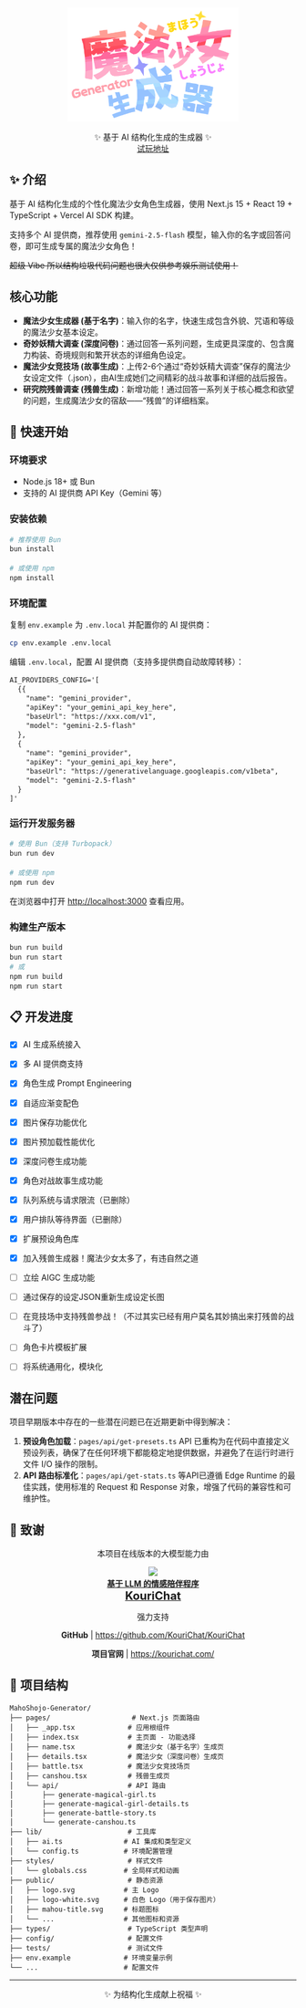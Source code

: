 <!-- markdownlint-disable MD033 MD041 -->
<p align="center">
  <img src="./public/logo.svg" width="300" height="200" alt="MahoGen">
</p>

<div align="center">
  <!-- prettier-ignore-start -->
  <!-- markdownlint-disable-next-line MD036 -->
  <div>✨ 基于 AI 结构化生成的生成器 ✨</div>
  <a href="https://mahoshojo.colanns.me">试玩地址</a>
</div>

## ✨ 介绍
基于 AI 结构化生成的个性化魔法少女角色生成器，使用 Next.js 15 + React 19 + TypeScript + Vercel AI SDK 构建。

支持多个 AI 提供商，推荐使用 `gemini-2.5-flash` 模型，输入你的名字或回答问卷，即可生成专属的魔法少女角色！

~~超级 Vibe 所以结构垃圾代码问题也很大仅供参考娱乐测试使用！~~

## 核心功能

* **魔法少女生成器 (基于名字)**：输入你的名字，快速生成包含外貌、咒语和等级的魔法少女基本设定。
* **奇妙妖精大调查 (深度问卷)**：通过回答一系列问题，生成更具深度的、包含魔力构装、奇境规则和繁开状态的详细角色设定。
* **魔法少女竞技场 (故事生成)**：上传2-6个通过“奇妙妖精大调查”保存的魔法少女设定文件（.json），由AI生成她们之间精彩的战斗故事和详细的战后报告。
* **研究院残兽调查 (残兽生成)**：新增功能！通过回答一系列关于核心概念和欲望的问题，生成魔法少女的宿敌——“残兽”的详细档案。

## 🚀 快速开始

### 环境要求

- Node.js 18+ 或 Bun
- 支持的 AI 提供商 API Key（Gemini 等）

### 安装依赖

```bash
# 推荐使用 Bun
bun install

# 或使用 npm
npm install
```

### 环境配置

复制 `env.example` 为 `.env.local` 并配置你的 AI 提供商：

```bash
cp env.example .env.local
```

编辑 `.env.local`，配置 AI 提供商（支持多提供商自动故障转移）：

```shell
AI_PROVIDERS_CONFIG='[
  {{
    "name": "gemini_provider", 
    "apiKey": "your_gemini_api_key_here",
    "baseUrl": "https://xxx.com/v1",
    "model": "gemini-2.5-flash"
  },
  {
    "name": "gemini_provider", 
    "apiKey": "your_gemini_api_key_here",
    "baseUrl": "https://generativelanguage.googleapis.com/v1beta",
    "model": "gemini-2.5-flash"
  }
]'
```

### 运行开发服务器

```bash
# 使用 Bun（支持 Turbopack）
bun run dev

# 或使用 npm
npm run dev
```

在浏览器中打开 [http://localhost:3000](http://localhost:3000) 查看应用。

### 构建生产版本

```bash
bun run build
bun run start
# 或
npm run build  
npm run start
```

## 📋 开发进度

- [x] AI 生成系统接入
- [x] 多 AI 提供商支持
- [x] 角色生成 Prompt Engineering
- [x] 自适应渐变配色
- [x] 图片保存功能优化
- [x] 图片预加载性能优化
- [x] 深度问卷生成功能
- [x] 角色对战故事生成功能
- [x] 队列系统与请求限流（已删除）
- [x] 用户排队等待界面（已删除）
- [x] 扩展预设角色库
- [x] 加入残兽生成器！魔法少女太多了，有违自然之道
- [ ] 立绘 AIGC 生成功能
- [ ] 通过保存的设定JSON重新生成设定长图
- [ ] 在竞技场中支持残兽参战！（不过其实已经有用户莫名其妙搞出来打残兽的战斗了）
- [ ] 角色卡片模板扩展
- [ ] 将系统通用化，模块化


## 潜在问题

项目早期版本中存在的一些潜在问题已在近期更新中得到解决：

1.  **预设角色加载**：`pages/api/get-presets.ts` API 已重构为在代码中直接定义预设列表，确保了在任何环境下都能稳定地提供数据，并避免了在运行时进行文件 I/O 操作的限制。
2.  **API 路由标准化**：`pages/api/get-stats.ts` 等API已遵循 Edge Runtime 的最佳实践，使用标准的 Request 和 Response 对象，增强了代码的兼容性和可维护性。


## 🧡 致谢
<div align="center">
  <p>本项目在线版本的大模型能力由</p>
  <p><b><a href="https://github.com/KouriChat/KouriChat"> 
    <img width="180" src="https://static.kourichat.com/pic/KouriChat.webp"/></br>
    基于 LLM 的情感陪伴程序</br>
    <span style="font-size: 20px">KouriChat</span>
  </a></b></p>
  <p>强力支持</p>
  <p><b>GitHub</b> | <a href="https://github.com/KouriChat/KouriChat">https://github.com/KouriChat/KouriChat</a></p>
  <p><b>项目官网</b> | <a href="https://kourichat.com/">https://kourichat.com/</a></p>
</div>

## 📁 项目结构

```
MahoShojo-Generator/
├── pages/                    # Next.js 页面路由
│   ├── _app.tsx             # 应用根组件
│   ├── index.tsx            # 主页面 - 功能选择
│   ├── name.tsx             # 魔法少女（基于名字）生成页
│   ├── details.tsx          # 魔法少女（深度问卷）生成页
│   ├── battle.tsx           # 魔法少女竞技场页
│   ├── canshou.tsx          # 残兽生成页
│   └── api/                 # API 路由
│       ├── generate-magical-girl.ts
│       ├── generate-magical-girl-details.ts
│       ├── generate-battle-story.ts
│       └── generate-canshou.ts
├── lib/                     # 工具库
│   ├── ai.ts               # AI 集成和类型定义
│   └── config.ts           # 环境配置管理
├── styles/                  # 样式文件
│   └── globals.css         # 全局样式和动画
├── public/                  # 静态资源
│   ├── logo.svg            # 主 Logo
│   ├── logo-white.svg      # 白色 Logo（用于保存图片）
│   ├── mahou-title.svg     # 标题图标
│   └── ...                 # 其他图标和资源
├── types/                   # TypeScript 类型声明
├── config/                  # 配置文件
├── tests/                   # 测试文件
├── env.example             # 环境变量示例
└── ...                     # 配置文件
```

---

<div style="text-align: center">✨ 为结构化生成献上祝福 ✨</div>
